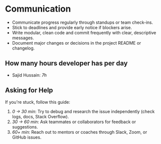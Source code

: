 # Communication

- Communicate progress regularly through standups or team check-ins.
- Stick to deadlines and provide early notice if blockers arise.
- Write modular, clean code and commit frequently with clear, descriptive messages.
- Document major changes or decisions in the project README or changelog.

## How many hours developer has per day

- Sajid Hussain: _7h_

## Asking for Help

If you're stuck, follow this guide:

1. _0 → 30 min_: Try to debug and research the issue independently (check logs, docs, Stack Overflow).
2. _30 → 60 min_: Ask teammates or collaborators for feedback or suggestions.
3. _60+ min_: Reach out to mentors or coaches through Slack, Zoom, or GitHub issues.

